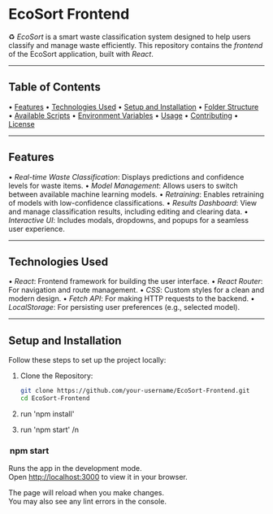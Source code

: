 # EcoSort Frontend

♻️ *EcoSort* is a smart waste classification system designed to help users classify and manage waste efficiently. This repository contains the *frontend* of the EcoSort application, built with *React*.

---

## Table of Contents

•⁠  ⁠[Features](#features)
•⁠  ⁠[Technologies Used](#technologies-used)
•⁠  ⁠[Setup and Installation](#setup-and-installation)
•⁠  ⁠[Folder Structure](#folder-structure)
•⁠  ⁠[Available Scripts](#available-scripts)
•⁠  ⁠[Environment Variables](#environment-variables)
•⁠  ⁠[Usage](#usage)
•⁠  ⁠[Contributing](#contributing)
•⁠  ⁠[License](#license)

---

## Features

•⁠  ⁠*Real-time Waste Classification*: Displays predictions and confidence levels for waste items.
•⁠  ⁠*Model Management*: Allows users to switch between available machine learning models.
•⁠  ⁠*Retraining*: Enables retraining of models with low-confidence classifications.
•⁠  ⁠*Results Dashboard*: View and manage classification results, including editing and clearing data.
•⁠  ⁠*Interactive UI*: Includes modals, dropdowns, and popups for a seamless user experience.

---

## Technologies Used

•⁠  ⁠*React*: Frontend framework for building the user interface.
•⁠  ⁠*React Router*: For navigation and route management.
•⁠  ⁠*CSS*: Custom styles for a clean and modern design.
•⁠  ⁠*Fetch API*: For making HTTP requests to the backend.
•⁠  ⁠*LocalStorage*: For persisting user preferences (e.g., selected model).

---

## Setup and Installation

Follow these steps to set up the project locally:

1. Clone the Repository:  
   ```bash
   git clone https://github.com/your-username/EcoSort-Frontend.git
   cd EcoSort-Frontend

2. run 'npm install'

3. run 'npm start' /n

### ⁠ npm start ⁠

Runs the app in the development mode.\
Open [http://localhost:3000](http://localhost:3000) to view it in your browser.

The page will reload when you make changes.\
You may also see any lint errors in the console.